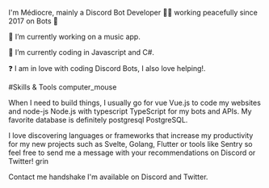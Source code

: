 

I'm Médiocre, mainly a Discord Bot Developer 👨‍💻 working peacefully since 2017 on Bots 🚀

🔭 I’m currently working on a music app.

🌱 I’m currently coding in Javascript and C#.


❓ I am in love with coding Discord Bots, I also love helping!.

#Skills & Tools computer_mouse

When I need to build things, I usually go for vue Vue.js to code my websites and node-js Node.js with typescript TypeScript for my bots and APIs. My favorite database is definitely postgresql PostgreSQL.

I love discovering languages or frameworks that increase my productivity for my new projects such as Svelte, Golang, Flutter or tools like Sentry so feel free to send me a message with your recommendations on Discord or Twitter! grin

Contact me handshake
I'm available on Discord and Twitter.
